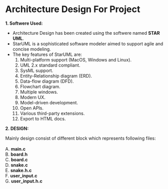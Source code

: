 # Architecture Design For Project
__1. Softwere Used:__<br />
  * Architecture Design has been created using the softwere named __STAR UML__.<br />
  * StarUML is a sophisticated software modeler aimed to support agile and concise modeling.<br />
  * The key features of StarUML are:
    1. Multi-platform support (MacOS, Windows and Linux).
    2. UML 2.x standard compliant.
    3. SysML support.
    4. Entity-Relationship diagram (ERD).
    5. Data-flow diagram (DFD).
    6. Flowchart diagram.
    7. Multiple windows.
    8. Modern UX.
    9. Model-driven development.
    10. Open APIs.
    11. Various third-party extensions.
    12. Export to HTML docs. <br />

__2. DESIGN:__<br />

  Mainly design consist of different block which represents following files:<br />
  <br />
  A. __main.c__<br />
  B. __board.h__<br />
  C. __board.c__<br />
  D. __snake.c__<br />
  E. __snake.h.c__<br />
  F. __user_input.c__<br />
  G. __user_input.h.c__<br />

